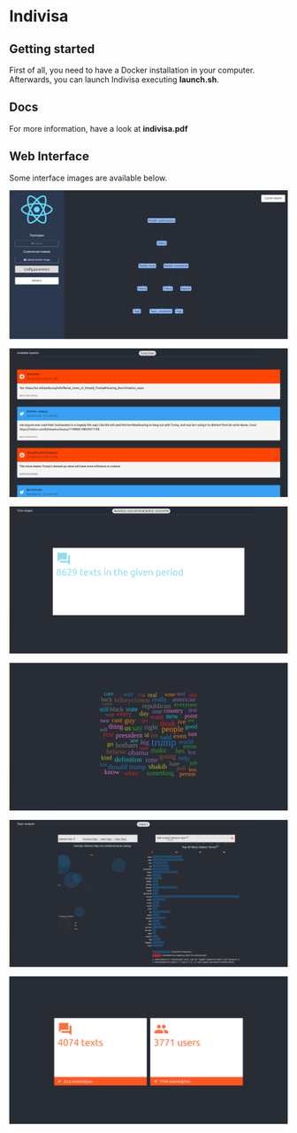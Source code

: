 # Indivisa
## Getting started
First of all, you need to have a Docker installation in your computer. Afterwards, you can launch Indivisa executing **launch.sh**. 

## Docs
For more information, have a look at **indivisa.pdf**

## Web Interface
Some interface images are available below.

![Main page](images/graph.png)

![Filter module](images/filter.png)

![Batch module](images/batch.png)

![Tag module](images/tag.png)

![Topic module](images/topic.png)

![Stats module](images/stats.png)
